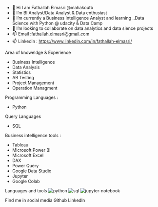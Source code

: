 * 👋 Hi I am Fathallah Elmasri @mahakoutb
* 👀 I’m BI Analyst/Data Analyst & Data enthusiast
* 🌱 I’m currently a Business Intelligence Analyst and learning ..Data Science with Python @ udacity & Data Camp
* 💞️ I’m looking to collaborate on data analytics and data sience projects
* 📫 Email :fathallah.elmasri@gmail.com
* 📫 Linkedin : https://www.linkedin.com/in/fathallah-elmasri/

Area of knoweldge & Experience

* Business Intelligence
* Data Analysis
* Statistics
* AB Testing
* Project Management
* Operation Managment

Programming Languages :

* Python

Query Languages

* SQL

Business intelligence tools :

* Tableau
* Microsoft Power BI
* Microsoft Excel
* DAX
* Power Query
* Google Data Studio
* Jupyter
* Google Colab

Languages and tools
![python](https://github.com/Elmasri-Fathallah/images/blob/main/pics/python.png)
![sql](https://github.com/Elmasri-Fathallah/images/blob/main/pics/sql.png)
![jupyter-notebook](https://github.com/Elmasri-Fathallah/images/blob/main/pics/jupyter-notebook.png)


Find me in social media
Github 
LinkedIn

